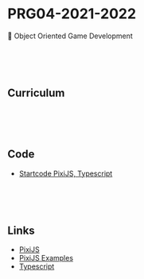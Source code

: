 # PRG04-2021-2022

👾 Object Oriented Game Development

<br>
<br>
<br>

## Curriculum


<br>
<br>
<br>

## Code

- [Startcode PixiJS, Typescript](https://github.com/HR-CMGT/PRG04-2021-2022-startproject)

<br>
<br>
<br>

## Links

- [PixiJS](https://pixijs.com)
- [PixiJS Examples](https://pixijs.io/examples/)
- [Typescript](https://www.typescriptlang.org)

